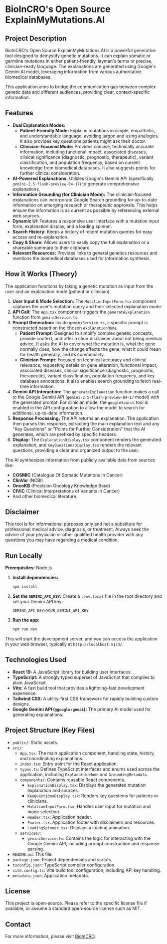 # BioInCRO's Open Source ExplainMyMutations.AI

## Project Description

BioInCRO's Open Source ExplainMyMutations.AI is a powerful generative tool designed to demystify genetic mutations. It can explain somatic or germline mutations in either patient-friendly, layman's terms or precise, clinician-ready language. The explanations are generated using Google's Gemini AI model, leveraging information from various authoritative biomedical databases.

This application aims to bridge the communication gap between complex genetic data and different audiences, providing clear, context-specific information.

## Features

* **Dual Explanation Modes:**
    * **Patient-Friendly Mode:** Explains mutations in simple, empathetic, and understandable language, avoiding jargon and using analogies. It also provides key questions patients might ask their doctor.
    * **Clinician-Focused Mode:** Provides concise, technically accurate information, including functional impact, associated diseases, clinical significance (diagnostic, prognostic, therapeutic), variant classification, and population frequency, based on current knowledge from biomedical databases. It also suggests points for further clinical consideration.
* **AI-Powered Explanations:** Utilizes Google's Gemini API (specifically `gemini-2.5-flash-preview-04-17`) to generate comprehensive explanations.
* **Information Grounding (for Clinician Mode):** The clinician-focused explanations can incorporate Google Search grounding for up-to-date information on emerging research or therapeutic approvals. This helps ensure the information is as current as possible by referencing external web sources.
* **Dynamic UI:** Features a responsive user interface with a mutation input form, explanation display, and a loading spinner.
* **Search History:** Keeps a history of recent mutation queries for easy access and re-explanation.
* **Copy & Share:** Allows users to easily copy the full explanation or a shareable summary to their clipboard.
* **Relevant Resources:** Provides links to general genetics resources and mentions the biomedical databases used for information synthesis.

## How it Works (Theory)

The application functions by taking a genetic mutation as input from the user and an explanation mode (patient or clinician).

1.  **User Input & Mode Selection:** The `MutationInputForm.tsx` component captures the user's mutation query and their selected explanation mode.
2.  **API Call:** The `App.tsx` component triggers the `generateExplanation` function from `geminiService.ts`.
3.  **Prompt Generation:** Inside `geminiService.ts`, a specific prompt is constructed based on the chosen `explanationMode`.
    * **Patient Prompt:** Designed to simplify complex genetic concepts, provide context, and offer a clear disclaimer about not being medical advice. It asks the AI to cover what the mutation is, what the gene normally does, how the change affects the gene, what it could mean for health generally, and its commonality.
    * **Clinician Prompt:** Focused on technical accuracy and clinical relevance, requesting details on gene alteration, functional impact, associated diseases, clinical significance (diagnostic, prognostic, therapeutic), variant classification, population frequency, and key database annotations. It also enables search grounding to fetch real-time information.
4.  **Gemini API Interaction:** The `generateExplanation` function makes a call to the Google Gemini API (`gemini-2.5-flash-preview-04-17` model) with the generated prompt. For clinician mode, the `googleSearch` tool is enabled in the API configuration to allow the model to search for additional, up-to-date information.
5.  **Response Processing:** The API returns an explanation. The application then parses this response, extracting the main explanation text and any "Key Questions" or "Points for Further Consideration" that the AI generates, which are prefixed by specific headers.
6.  **Display:** The `ExplanationDisplay.tsx` component renders the generated explanation, and `KeyQuestionsDisplay.tsx` renders the relevant questions, providing a clear and organized output to the user.

The AI synthesizes information from publicly available data from sources like:
* **COSMIC** (Catalogue Of Somatic Mutations In Cancer)
* **ClinVar** (NCBI)
* **OncoKB** (Precision Oncology Knowledge Base)
* **CIViC** (Clinical Interpretations of Variants in Cancer)
* And other biomedical literature.

## Disclaimer

This tool is for informational purposes only and not a substitute for professional medical advice, diagnosis, or treatment. Always seek the advice of your physician or other qualified health provider with any questions you may have regarding a medical condition.

## Run Locally

**Prerequisites:** Node.js

1.  **Install dependencies:**
    ```bash
    npm install
    ```
2.  **Set the `GEMINI_API_KEY`:** Create a `.env.local` file in the root directory and set your Gemini API key:
    ```
    GEMINI_API_KEY=YOUR_GEMINI_API_KEY
    ```
3.  **Run the app:**
    ```bash
    npm run dev
    ```

This will start the development server, and you can access the application in your web browser, typically at `http://localhost:5173/`.

## Technologies Used

* **React 19:** A JavaScript library for building user interfaces.
* **TypeScript:** A strongly typed superset of JavaScript that compiles to plain JavaScript.
* **Vite:** A fast build tool that provides a lightning-fast development experience.
* **Tailwind CSS:** A utility-first CSS framework for rapidly building custom designs.
* **Google Gemini API (`@google/genai`):** The primary AI model used for generating explanations.

## Project Structure (Key Files)

* `public/`: Static assets.
* `src/`:
    * `App.tsx`: The main application component, handling state, history, and coordinating explanations.
    * `index.tsx`: Entry point for the React application.
    * `types.ts`: Defines TypeScript interfaces and enums used across the application, including `ExplanationMode` and `GroundingMetadata`.
    * `components/`: Contains reusable React components.
        * `ExplanationDisplay.tsx`: Displays the generated mutation explanation and sources.
        * `KeyQuestionsDisplay.tsx`: Renders key questions for patients or clinicians.
        * `MutationInputForm.tsx`: Handles user input for mutation and mode selection.
        * `Header.tsx`: Application header.
        * `Footer.tsx`: Application footer with disclaimers and resources.
        * `LoadingSpinner.tsx`: Displays a loading animation.
    * `services/`:
        * `geminiService.ts`: Contains the logic for interacting with the Google Gemini API, including prompt construction and response parsing.
* `README.md`: This file.
* `package.json`: Project dependencies and scripts.
* `tsconfig.json`: TypeScript compiler configuration.
* `vite.config.ts`: Vite build tool configuration, including API key handling.
* `metadata.json`: Application metadata.

## License

This project is open-source. Please refer to the specific license file if available, or assume a standard open-source license such as MIT.

## Contact

For more information, please visit [BioInCRO](https://bioincro.com/).
